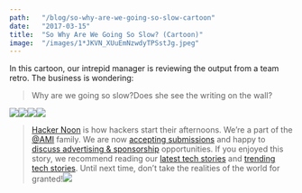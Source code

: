 ```yaml
---
path:	"/blog/so-why-are-we-going-so-slow-cartoon"
date:	"2017-03-15"
title:	"So Why Are We Going So Slow? (Cartoon)"
image:	"/images/1*JKVN_XUuEmNzwdyTPSstJg.jpeg"
---
```


In this cartoon, our intrepid manager is reviewing the output from a team retro. The business is wondering:


> Why are we going so slow?Does she see the writing on the wall?

![](/images/1*JKVN_XUuEmNzwdyTPSstJg.jpeg)[![](/images/1*0hqOaABQ7XGPT-OYNgiUBg.png)](http://bit.ly/HackernoonFB)[![](/images/1*Vgw1jkA6hgnvwzTsfMlnpg.png)](https://goo.gl/k7XYbx)[![](/images/1*gKBpq1ruUi0FVK2UM_I4tQ.png)](https://goo.gl/4ofytp)
> [Hacker Noon](http://bit.ly/Hackernoon) is how hackers start their afternoons. We’re a part of the [@AMI](http://bit.ly/atAMIatAMI) family. We are now [accepting submissions](http://bit.ly/hackernoonsubmission) and happy to [discuss advertising & sponsorship](mailto:partners@amipublications.com) opportunities.
> If you enjoyed this story, we recommend reading our [latest tech stories](http://bit.ly/hackernoonlatestt) and [trending tech stories](https://hackernoon.com/trending). Until next time, don’t take the realities of the world for granted!![](/images/1*35tCjoPcvq6LbB3I6Wegqw.jpeg)